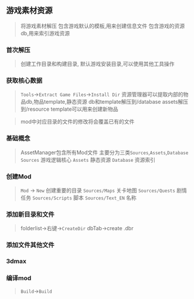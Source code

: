 ## 游戏素材资源
> 将游戏素材解压
> 包含游戏默认的模板,用来创建信息文件
> 包含游戏的资源db,用来索引游戏资源

### 首次解压
> 创建工作目录和构建目录,
> 默认游戏安装目录,可以使用其他工具操作

### 获取核心数据
> `Tools`->`Extract Game Files`->`Install Dir`
> 资源管理器可以提取内部的物品db,物品template,静态资源
> db和template解压到/database
> assets解压到/resource
> template可以用来创建新物品

> mod中对应目录的文件的修改将会覆盖已有的文件

### 基础概念
> AssetManager包含所有Mod文件
> 主要分为三类`Sources`,`Assets`,`Database`
> `Sources`  游戏逻辑核心
> `Assets`   静态资源
> `Database` 资源索引

### 创建Mod
> `Mod` -> `New`
> 创建重要的目录
> `Sources/Maps`    关卡地图
> `Sources/Quests`  剧情任务
> `Sources/Scripts` 脚本
> `Sources/Text_EN` 名称

### 添加新目录和文件
> folderlist->右键->`CreateDir`
> dbTab->create .dbr

### 添加文件其他文件
### 3dmax
### 编译mod
> `Build`->`Build`



